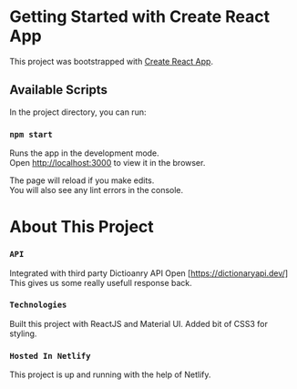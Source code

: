 # Getting Started with Create React App

This project was bootstrapped with [Create React App](https://github.com/facebook/create-react-app).

## Available Scripts

In the project directory, you can run:

### `npm start`

Runs the app in the development mode.\
Open [http://localhost:3000](http://localhost:3000) to view it in the browser.

The page will reload if you make edits.\
You will also see any lint errors in the console.

# About This Project

### `API`

Integrated with third party Dictioanry API
Open [https://dictionaryapi.dev/]
This gives us some really usefull response back.

### `Technologies`

Built this project with ReactJS and Material UI.
Added bit of CSS3 for styling.

### `Hosted In Netlify`

This project is up and running with the help of Netlify.
